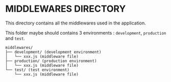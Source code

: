 # MIDDLEWARES DIRECTORY

This directory contains all the middlewares used in the application.

This folder maybe should contains 3 environments : `development`, `production` and `test`.

```text
middlewares/
├── development/ (development environment)
│   └── xxx.js (middleware file)
├── production/ (production environment)
│   └── xxx.js (middleware file)
└── test/ (test environment)
    └── xxx.js (middleware file)
```
